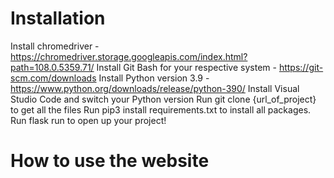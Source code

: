 # Installation

Install chromedriver - https://chromedriver.storage.googleapis.com/index.html?path=108.0.5359.71/
Install Git Bash for your respective system - https://git-scm.com/downloads
Install Python version 3.9 - https://www.python.org/downloads/release/python-390/
Install Visual Studio Code and switch your Python version
Run git clone {url_of_project} to get all the files
Run pip3 install requirements.txt to install all packages.
Run flask run to open up your project!

# How to use the website
